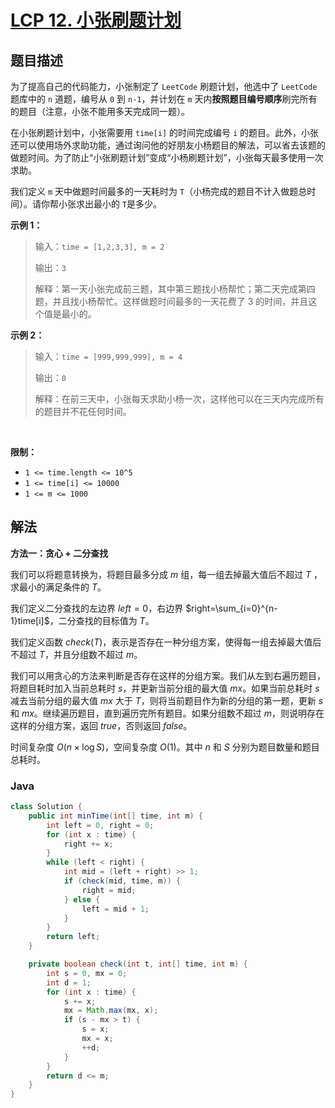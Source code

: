 # [LCP 12. 小张刷题计划](https://leetcode.cn/problems/xiao-zhang-shua-ti-ji-hua)

## 题目描述



<p>为了提高自己的代码能力，小张制定了 <code>LeetCode</code> 刷题计划，他选中了 <code>LeetCode</code> 题库中的 <code>n</code> 道题，编号从 <code>0</code> 到 <code>n-1</code>，并计划在 <code>m</code> 天内<strong>按照题目编号顺序</strong>刷完所有的题目（注意，小张不能用多天完成同一题）。</p>

<p>在小张刷题计划中，小张需要用 <code>time[i]</code> 的时间完成编号 <code>i</code> 的题目。此外，小张还可以使用场外求助功能，通过询问他的好朋友小杨题目的解法，可以省去该题的做题时间。为了防止&ldquo;小张刷题计划&rdquo;变成&ldquo;小杨刷题计划&rdquo;，小张每天最多使用一次求助。</p>

<p>我们定义 <code>m</code> 天中做题时间最多的一天耗时为 <code>T</code>（小杨完成的题目不计入做题总时间）。请你帮小张求出最小的 <code>T</code>是多少。</p>

<p><strong>示例 1：</strong></p>

<blockquote>
<p>输入：<code>time = [1,2,3,3], m = 2</code></p>

<p>输出：<code>3</code></p>

<p>解释：第一天小张完成前三题，其中第三题找小杨帮忙；第二天完成第四题，并且找小杨帮忙。这样做题时间最多的一天花费了 3 的时间，并且这个值是最小的。</p>
</blockquote>

<p><strong>示例 2：</strong></p>

<blockquote>
<p>输入：<code>time = [999,999,999], m = 4</code></p>

<p>输出：<code>0</code></p>

<p>解释：在前三天中，小张每天求助小杨一次，这样他可以在三天内完成所有的题目并不花任何时间。</p>
</blockquote>

<p>&nbsp;</p>

<p><strong>限制：</strong></p>

<ul>
	<li><code>1 &lt;= time.length &lt;= 10^5</code></li>
	<li><code>1 &lt;= time[i] &lt;= 10000</code></li>
	<li><code>1 &lt;= m &lt;= 1000</code></li>
</ul>

## 解法

**方法一：贪心 + 二分查找**

我们可以将题意转换为，将题目最多分成 $m$ 组，每一组去掉最大值后不超过 $T$ ，求最小的满足条件的 $T$。

我们定义二分查找的左边界 $left=0$，右边界 $right=\sum_{i=0}^{n-1}time[i]$，二分查找的目标值为 $T$。

我们定义函数 $check(T)$，表示是否存在一种分组方案，使得每一组去掉最大值后不超过 $T$，并且分组数不超过 $m$。

我们可以用贪心的方法来判断是否存在这样的分组方案。我们从左到右遍历题目，将题目耗时加入当前总耗时 $s$，并更新当前分组的最大值 $mx$。如果当前总耗时 $s$ 减去当前分组的最大值 $mx$ 大于 $T$，则将当前题目作为新的分组的第一题，更新 $s$ 和 $mx$。继续遍历题目，直到遍历完所有题目。如果分组数不超过 $m$，则说明存在这样的分组方案，返回 $true$，否则返回 $false$。

时间复杂度 $O(n \times \log S)$，空间复杂度 $O(1)$。其中 $n$ 和 $S$ 分别为题目数量和题目总耗时。

### **Java**

```java
class Solution {
    public int minTime(int[] time, int m) {
        int left = 0, right = 0;
        for (int x : time) {
            right += x;
        }
        while (left < right) {
            int mid = (left + right) >> 1;
            if (check(mid, time, m)) {
                right = mid;
            } else {
                left = mid + 1;
            }
        }
        return left;
    }

    private boolean check(int t, int[] time, int m) {
        int s = 0, mx = 0;
        int d = 1;
        for (int x : time) {
            s += x;
            mx = Math.max(mx, x);
            if (s - mx > t) {
                s = x;
                mx = x;
                ++d;
            }
        }
        return d <= m;
    }
}
```
